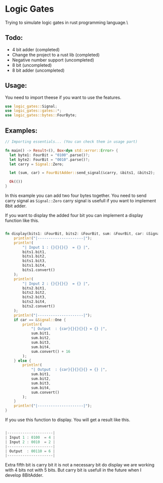 # Logic Gates

Trying to simulate logic gates in rust programming language.\

## Todo:

- 4 bit adder (completed)
- Change the project to a rust lib (completed)
- Negative number support (uncompleted)
- 8 bit (uncompleted)
- 8 bit adder (uncompleted)

## Usage:

You need to import theese if you want to use the features.

```rust
use logic_gates::Signal;
use logic_gates::gates::*;
use logic_gates::bytes::FourByte;
```

## Examples:

```rust
// Importing essentials... (You can check them in usage part)

fn main() -> Result<(), Box<dyn std::error::Error> {
  let byte1: FourBit = "0100".parse()?;
  let byte2: FourBit = "0010".parse()?;
  let carry = Signal::Zero;

  let (sum, car) = FourBitAdder::send_signal(&carry, &bits1, &bits2);

  Ok(())
}
```

In this example you can add two four bytes together. You need to send carry signal as `Signal::Zero` carry signal is usefull if you want to implement 8bit adder.

If you want to display the added four bit you can implement a display function like this.

```rust

fn display(bits1: &FourBit, bits2: &FourBit, sum: &FourBit, car: &Signal) {
    println!("|---------------------|");
    println!(
        "| Input 1 : {}{}{}{}  = {} |",
        bits1.bit1,
        bits1.bit2,
        bits1.bit3,
        bits1.bit4,
        bits1.convert()
    );
    println!(
        "| Input 2 : {}{}{}{}  = {} |",
        bits2.bit1,
        bits2.bit2,
        bits2.bit3,
        bits2.bit4,
        bits2.convert()
    );
    println!("|---------------------|");
    if car == &Signal::One {
        println!(
            "| Output  : {car}{}{}{}{} = {} |",
            sum.bit1,
            sum.bit2,
            sum.bit3,
            sum.bit4,
            sum.convert() + 16
        );
    } else {
        println!(
            "| Output  : {car}{}{}{}{} = {} |",
            sum.bit1,
            sum.bit2,
            sum.bit3,
            sum.bit4,
            sum.convert()
        );
    }
    println!("|---------------------|");
}
```

If you use this function to display. You will get a result like this.

```rust

|---------------------|
| Input 1 : 0100  = 4 |
| Input 2 : 0010  = 2 |
|---------------------|
| Output  : 00110 = 6 |
|---------------------|

```

Extra fifth bit is carry bit it is not a necessary bit do display we are working with 4 bits not with 5 bits. But carry bit is usefull in the future when I develop 8BitAdder.
